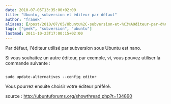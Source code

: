 ```yaml
---
date: 2010-07-05T13:35:00+02:00
title: "Ubuntu, subversion et éditeur par défaut"
author: "franek"
aliases: [/post/2010/07/05/Ubuntu%2C-subversion-et-%C3%A9diteur-par-d%C3%A9faut]
tags: ["geek", "subversion", "ubuntu"]
lastmod: 2011-10-23T17:00:15+02:00
---
```

Par défaut, l'éditeur utilisé par subversion sous Ubuntu est nano.

Si vous souhaitez un autre éditeur, par exemple, vi, vous pouvez utiliser la commande suivante :

```

sudo update-alternatives --config editor
```

Vous pourrez ensuite choisir votre éditeur préféré.

source : <http://ubuntuforums.org/showthread.php?t=134890>
